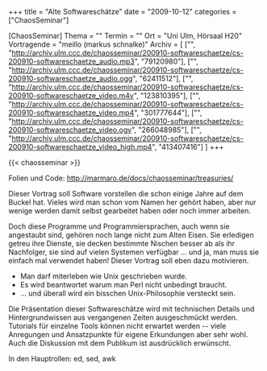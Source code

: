 +++
title = "Alte Softwareschätze"
date = "2009-10-12"
categories = ["ChaosSeminar"]

[ChaosSeminar]
Thema = ""
Termin = ""
Ort = "Uni Ulm, Hörsaal H20"
Vortragende = "meillo (markus schnalke)"
Archiv = [
	["", "http://archiv.ulm.ccc.de/chaosseminar/200910-softwareschaetze/cs-200910-softwareschaetze_audio.mp3", "79120980"],
	["", "http://archiv.ulm.ccc.de/chaosseminar/200910-softwareschaetze/cs-200910-softwareschaetze_audio.ogg", "62411512"],
	["", "http://archiv.ulm.ccc.de/chaosseminar/200910-softwareschaetze/cs-200910-softwareschaetze_video.m4v", "123810395"],
	["", "http://archiv.ulm.ccc.de/chaosseminar/200910-softwareschaetze/cs-200910-softwareschaetze_video.mp4", "301777644"],
	["", "http://archiv.ulm.ccc.de/chaosseminar/200910-softwareschaetze/cs-200910-softwareschaetze_video.ogv", "266048985"],
	["", "http://archiv.ulm.ccc.de/chaosseminar/200910-softwareschaetze/cs-200910-softwareschaetze_video_high.mp4", "413407416"]
	]
+++

{{< chaosseminar >}}
 
Folien und Code: http://marmaro.de/docs/chaosseminar/treasuries/

Dieser Vortrag soll Software vorstellen die schon einige Jahre auf dem Buckel hat. Vieles wird man schon vom Namen her gehört haben, aber nur wenige werden damit selbst gearbeitet haben oder noch immer arbeiten.

Doch diese Programme und Programmiersprachen, auch wenn sie angestaubt sind, gehören noch lange nicht zum Alten Eisen. Sie erledigen getreu ihre Dienste, sie decken bestimmte Nischen besser ab als ihr Nachfolger, sie sind auf vielen Systemen verfügbar ... und ja, man muss sie einfach mal verwendet haben! Dieser Vortrag soll eben dazu motivieren.

- Man darf miterleben wie Unix geschrieben wurde.
- Es wird beantwortet warum man Perl nicht unbedingt braucht.
- ... und überall wird ein bisschen Unix-Philosophie versteckt sein.


Die Präsentation dieser Softwareschätze wird mit technischen Details und Hintergrundwissen aus vergangenen Zeiten ausgeschmückt werden. Tutorials für einzelne Tools können nicht erwartet werden -- viele Anregungen und Ansatzpunkte für eigene Erkundungen aber sehr wohl. Auch die Diskussion mit dem Publikum ist ausdrücklich erwünscht.

In den Hauptrollen: ed, sed, awk
